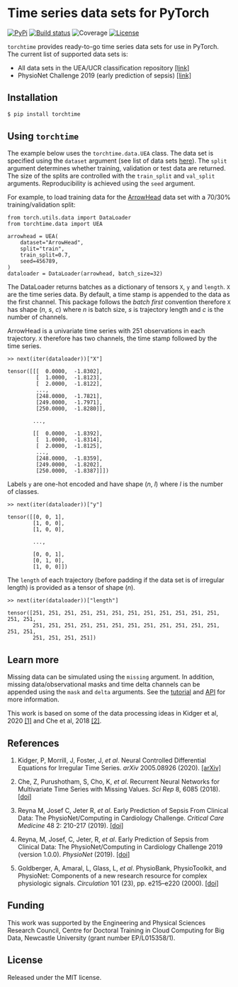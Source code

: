 # Time series data sets for PyTorch

[![PyPi](https://img.shields.io/pypi/v/torchtime)](https://pypi.org/project/torchtime)
[![Build status](https://img.shields.io/github/workflow/status/philipdarke/torchtime/build.svg)](https://github.com/philipdarke/torchtime/actions/workflows/build.yml)
![Coverage](https://philipdarke.com/torchtime/assets/coverage-badge.svg)
[![License](https://img.shields.io/github/license/philipdarke/torchtime.svg)](https://github.com/philipdarke/torchtime/blob/main/LICENSE)

`torchtime` provides ready-to-go time series data sets for use in PyTorch. The current list of supported data sets is:

* All data sets in the UEA/UCR classification repository [[link]](https://www.timeseriesclassification.com/)
* PhysioNet Challenge 2019 (early prediction of sepsis) [[link]](https://physionet.org/content/challenge-2019/1.0.0/)

## Installation

```bash
$ pip install torchtime
```

## Using `torchtime`

The example below uses the `torchtime.data.UEA` class. The data set is specified using the `dataset` argument (see list of data sets [here](https://www.timeseriesclassification.com/dataset.php)). The `split` argument determines whether training, validation or test data are returned. The size of the splits are controlled with the `train_split` and `val_split` arguments. Reproducibility is achieved using the `seed` argument.

For example, to load training data for the [ArrowHead](https://www.timeseriesclassification.com/description.php?Dataset=ArrowHead) data set with a 70/30% training/validation split:

```
from torch.utils.data import DataLoader
from torchtime.data import UEA

arrowhead = UEA(
    dataset="ArrowHead",
    split="train",
    train_split=0.7,
    seed=456789,
)
dataloader = DataLoader(arrowhead, batch_size=32)
```

The DataLoader returns batches as a dictionary of tensors `X`, `y` and `length`. `X` are the time series data. By default, a time stamp is appended to the data as the first channel. This package follows the *batch first* convention therefore `X` has shape (*n*, *s*, *c*) where *n* is batch size, *s* is trajectory length and *c* is the number of channels.

ArrowHead is a univariate time series with 251 observations in each trajectory. `X` therefore has two channels, the time stamp followed by the time series.

```
>> next(iter(dataloader))["X"]

tensor([[[  0.0000,  -1.8302],
         [  1.0000,  -1.8123],
         [  2.0000,  -1.8122],
         ...,
         [248.0000,  -1.7821],
         [249.0000,  -1.7971],
         [250.0000,  -1.8280]],

        ...,

        [[  0.0000,  -1.8392],
         [  1.0000,  -1.8314],
         [  2.0000,  -1.8125],
         ...,
         [248.0000,  -1.8359],
         [249.0000,  -1.8202],
         [250.0000,  -1.8387]]])
```

Labels `y` are one-hot encoded and have shape (*n*, *l*) where *l* is the number of classes.

```
>> next(iter(dataloader))["y"]

tensor([[0, 0, 1],
        [1, 0, 0],
        [1, 0, 0],

        ...,

        [0, 0, 1],
        [0, 1, 0],
        [1, 0, 0]])

```

The `length` of each trajectory (before padding if the data set is of irregular length) is provided as a tensor of shape (*n*).

```
>> next(iter(dataloader))["length"]

tensor([251, 251, 251, 251, 251, 251, 251, 251, 251, 251, 251, 251, 251, 251,
        251, 251, 251, 251, 251, 251, 251, 251, 251, 251, 251, 251, 251, 251,
        251, 251, 251, 251])
```

## Learn more

Missing data can be simulated using the `missing` argument. In addition, missing data/observational masks and time delta channels can be appended using the `mask` and `delta` arguments. See the [tutorial](https://philipdarke.com/torchtime/tutorial.html) and [API](https://philipdarke.com/torchtime/api.html) for more information.

This work is based on some of the data processing ideas in Kidger et al, 2020 [[1]](https://arxiv.org/abs/2005.08926) and Che et al, 2018 [[2]](https://doi.org/10.1038/s41598-018-24271-9).

## References

1. Kidger, P, Morrill, J, Foster, J, *et al*. Neural Controlled Differential Equations for Irregular Time Series. *arXiv* 2005.08926 (2020). [[arXiv]](https://arxiv.org/abs/2005.08926)

1. Che, Z, Purushotham, S, Cho, K, *et al*. Recurrent Neural Networks for Multivariate Time Series with Missing Values. *Sci Rep* 8, 6085 (2018). [[doi]](https://doi.org/10.1038/s41598-018-24271-9)

1. Reyna M, Josef C, Jeter R, *et al*. Early Prediction of Sepsis From Clinical Data: The PhysioNet/Computing in Cardiology Challenge. *Critical Care Medicine* 48 2: 210-217 (2019). [[doi]](https://doi.org/10.1097/CCM.0000000000004145)

1. Reyna, M, Josef, C, Jeter, R, *et al*. Early Prediction of Sepsis from Clinical Data: The PhysioNet/Computing in Cardiology Challenge 2019 (version 1.0.0). *PhysioNet* (2019). [[doi]](https://doi.org/10.13026/v64v-d857)

1. Goldberger, A, Amaral, L, Glass, L, *et al*. PhysioBank, PhysioToolkit, and PhysioNet: Components of a new research resource for complex physiologic signals. *Circulation* 101 (23), pp. e215–e220 (2000). [[doi]](https://doi.org/10.1161/01.cir.101.23.e215)

## Funding

This work was supported by the Engineering and Physical Sciences Research Council, Centre for Doctoral Training in Cloud Computing for Big Data, Newcastle University (grant number EP/L015358/1).

## License

Released under the MIT license.
